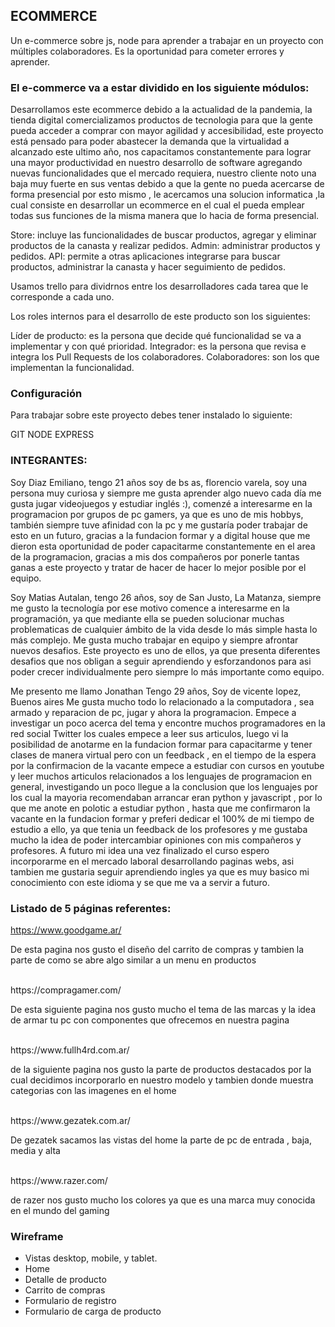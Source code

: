 ## ECOMMERCE

Un e-commerce sobre js, node para aprender a trabajar en un proyecto con múltiples colaboradores. Es la oportunidad para cometer errores y aprender.

 ### El e-commerce va a estar dividido en los siguiente módulos:

Desarrollamos este ecommerce debido a la actualidad de la pandemia, la tienda digital comercializamos productos de tecnologia
para que la gente pueda acceder a comprar con mayor agilidad y accesibilidad, este proyecto está pensado
para poder abastecer la demanda que la virtualidad a alcanzado este ultimo año, nos capacitamos constantemente
para lograr una mayor productividad en nuestro desarrollo de software agregando nuevas funcionalidades 
que el mercado requiera, nuestro cliente noto una baja muy fuerte en sus ventas debido a que la gente no pueda acercarse de forma presencial por esto mismo , le acercamos una solucion informatica ,la cual consiste en desarrollar un ecommerce en el cual el pueda
emplear todas sus funciones de la misma manera que lo hacia de forma presencial.

Store: incluye las funcionalidades de buscar productos, agregar y eliminar productos de la canasta y realizar pedidos.
Admin: administrar productos y pedidos.
API: permite a otras aplicaciones integrarse para buscar productos, administrar la canasta y hacer seguimiento de pedidos.

Usamos trello para dividrnos entre los desarrolladores cada tarea que le corresponde a cada uno.

Los roles internos para el desarrollo de este producto son los siguientes:

Líder de producto: es la persona que decide qué funcionalidad se va a implementar y con qué prioridad.
Integrador: es la persona que revisa e integra los Pull Requests de los colaboradores.
Colaboradores: son los que implementan la funcionalidad.

### Configuración
Para trabajar sobre este proyecto debes tener instalado lo siguiente:

GIT
NODE
EXPRESS

### INTEGRANTES:

Soy Diaz Emiliano, tengo 21 años soy de bs as, florencio varela, soy una persona muy curiosa y siempre me gusta aprender algo nuevo cada día
me gusta jugar videojuegos y estudiar inglés :), comenzé a interesarme en la programacion por grupos de pc gamers, ya que
es uno de mis hobbys, también siempre tuve afinidad con la pc y me gustaría poder trabajar de esto en un futuro, gracias a la fundacion formar
y a digital house que me dieron esta oportunidad de poder capacitarme constantemente en el area de la programacion, gracias a mis dos 
compañeros por ponerle tantas ganas a este proyecto y tratar de hacer de hacer lo mejor posible por el equipo.

Soy Matias Autalan, tengo 26 años, soy de San Justo, La Matanza, siempre me gusto la tecnología por ese motivo comence a interesarme en la programación, ya que mediante ella se pueden solucionar muchas problematicas de cualquier ámbito de la vida desde lo más simple hasta lo más complejo. Me gusta mucho trabajar en equipo y siempre afrontar nuevos desafios. Este proyecto es uno de ellos, ya que presenta diferentes desafios que nos obligan a seguir aprendiendo y esforzandonos para asi poder crecer individualmente pero siempre lo más importante como equipo.

Me presento me llamo Jonathan 
Tengo 29 años, Soy de vicente lopez, Buenos aires
Me gusta mucho todo lo relacionado a la computadora , sea armado y reparacion de pc, jugar y ahora la programacion.
Empece a investigar un poco acerca del tema y encontre muchos programadores en la red social Twitter
los cuales empece a leer sus articulos, luego vi la posibilidad de anotarme en la fundacion formar para capacitarme y tener 
clases de manera virtual pero con un feedback , en el tiempo de la espera por la confirmacion de la vacante empece a estudiar
con cursos en youtube y leer muchos articulos relacionados a los lenguajes de programacion en general, investigando un poco 
llegue a la conclusion que los lenguajes por los cual la mayoria recomendaban arrancar eran python y javascript , por lo que me anote 
en polotic a estudiar python , hasta que me confirmaron la vacante en la fundacion formar y preferi dedicar el 100% de mi tiempo de estudio a ello,
ya que tenia un feedback de los profesores y me gustaba mucho la idea de poder intercambiar opiniones con mis compañeros y profesores.
A futuro mi idea una vez finalizado el curso espero incorporarme en el mercado laboral desarrollando paginas webs, asi tambien 
me gustaria seguir aprendiendo ingles ya que es muy basico mi conocimiento con este idioma y se que me va a servir a futuro. 

### Listado de 5 páginas referentes:

https://www.goodgame.ar/<br>
<p>De esta pagina nos gusto el diseño del carrito de compras y tambien la parte de como se abre algo similar a un menu en productos</p>
<br>
https://compragamer.com/<br>
<p>De esta siguiente pagina nos gusto mucho el tema de las marcas y la idea de armar tu pc con componentes que ofrecemos en nuestra pagina</p><br>
https://www.fullh4rd.com.ar/<br>
<p>de la siguiente pagina nos gusto la parte de productos destacados por la cual decidimos incorporarlo en nuestro modelo y tambien donde muestra categorias con las imagenes en el home </p><br>
https://www.gezatek.com.ar/<br>
<p>De gezatek  sacamos las vistas del home la parte de pc de entrada , baja, media y  alta</p><br>
https://www.razer.com/<br>
<p>de razer nos gusto mucho los colores ya que es una marca muy conocida en el mundo del gaming</p>

### Wireframe

- Vistas desktop, mobile, y tablet.
- Home
- Detalle de producto
- Carrito de compras
- Formulario de registro
- Formulario de carga de producto
